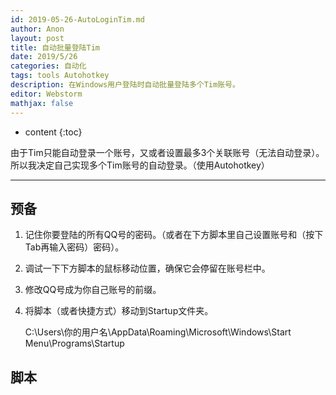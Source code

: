 ```yaml
---
id: 2019-05-26-AutoLoginTim.md
author: Anon
layout: post
title: 自动批量登陆Tim
date: 2019/5/26
categories: 自动化 
tags: tools Autohotkey
description: 在Windows用户登陆时自动批量登陆多个Tim账号。
editor: Webstorm
mathjax: false
---
```



* content
{:toc}

由于Tim只能自动登录一个账号，又或者设置最多3个关联账号（无法自动登录）。所以我决定自己实现多个Tim账号的自动登录。（使用Autohotkey）

___


## 预备
1. 记住你要登陆的所有QQ号的密码。（或者在下方脚本里自己设置账号和（按下Tab再输入密码）密码）。
2. 调试一下下方脚本的鼠标移动位置，确保它会停留在账号栏中。
3. 修改QQ号成为你自己账号的前缀。
4. 将脚本（或者快捷方式）移动到Startup文件夹。
    
    C:\Users\你的用户名\AppData\Roaming\Microsoft\Windows\Start Menu\Programs\Startup
## 脚本
<script src="https://gist.github.com/eMous/70df9702975595be8fa46e2761be2945.js"></script>


